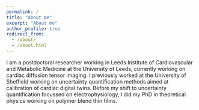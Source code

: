 ```yaml
---
permalink: /
title: "About me"
excerpt: "About me"
author_profile: true
redirect_from: 
  - /about/
  - /about.html
---
```


I am a postdoctoral researcher working in Leeds Institute of Cardiovascular and Metabolic Medicine at the University of Leeds, currently working on cardiac diffusion tensor imaging. I previously worked at the University of Sheffield working on uncertainty quantification methods aimed at calibration of cardiac digital twins. Before my shift to uncertainty quantification focussed on electrophysiology, I did my PhD in theoretical physics working on polymer blend thin films.
